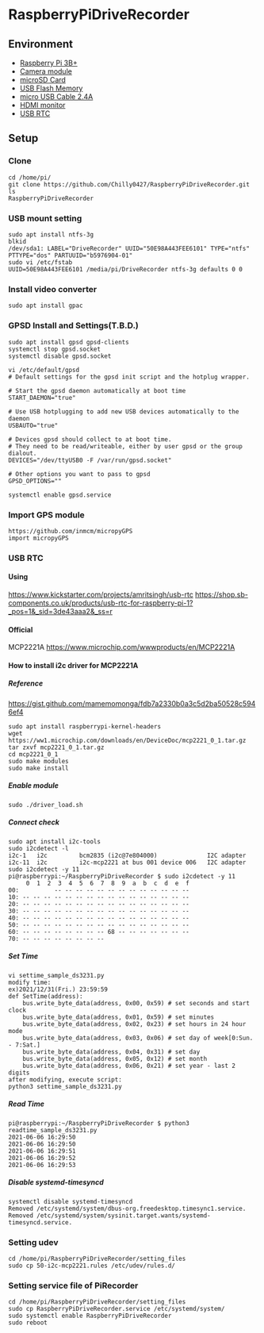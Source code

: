 # RaspberryPiDriveRecorder
## Environment
- [Raspberry Pi 3B+](https://www.amazon.co.jp/gp/product/B087WKPWNW/ref=ppx_yo_dt_b_asin_title_o07_s00?ie=UTF8&psc=1)
- [Camera module](https://www.amazon.co.jp/gp/product/B07W5GBFF8/ref=ppx_od_dt_b_asin_title_s00?ie=UTF8&psc=1)
- [microSD Card](https://www.amazon.co.jp/gp/product/B08CXF3VH9/ref=ppx_yo_dt_b_asin_title_o09_s00?ie=UTF8&psc=1)
- [USB Flash Memory](https://www.amazon.co.jp/gp/product/B07855LJ99/ref=ppx_yo_dt_b_asin_title_o08_s00?ie=UTF8&psc=1)
- [micro USB Cable 2.4A](https://www.amazon.co.jp/gp/product/B07G6X2LJ8/ref=ppx_yo_dt_b_asin_title_o05_s00?ie=UTF8&psc=1)
- [HDMI monitor](https://www.amazon.co.jp/gp/product/B01N5HW3BP/ref=ppx_yo_dt_b_asin_title_o06_s00?ie=UTF8&psc=1)
- [USB RTC](https://www.kickstarter.com/projects/amritsingh/usb-rtc)

## Setup
### Clone
```
cd /home/pi/
git clone https://github.com/Chilly0427/RaspberryPiDriveRecorder.git 
ls
RaspberryPiDriveRecorder
```

### USB mount setting
```
sudo apt install ntfs-3g
blkid
/dev/sda1: LABEL="DriveRecorder" UUID="50E98A443FEE6101" TYPE="ntfs" PTTYPE="dos" PARTUUID="b5976904-01"
sudo vi /etc/fstab
UUID=50E98A443FEE6101 /media/pi/DriveRecorder ntfs-3g defaults 0 0
```

### Install video converter
```
sudo apt install gpac
```

### GPSD Install and Settings(T.B.D.)
```
sudo apt install gpsd gpsd-clients
systemctl stop gpsd.socket
systemctl disable gpsd.socket

vi /etc/default/gpsd
# Default settings for the gpsd init script and the hotplug wrapper.

# Start the gpsd daemon automatically at boot time
START_DAEMON="true"

# Use USB hotplugging to add new USB devices automatically to the daemon
USBAUTO="true"

# Devices gpsd should collect to at boot time.
# They need to be read/writeable, either by user gpsd or the group dialout.
DEVICES="/dev/ttyUSB0 -F /var/run/gpsd.socket"

# Other options you want to pass to gpsd
GPSD_OPTIONS=""

systemctl enable gpsd.service
```

### Import GPS module
```
https://github.com/inmcm/micropyGPS
import micropyGPS
```

### USB RTC
#### Using
https://www.kickstarter.com/projects/amritsingh/usb-rtc
https://shop.sb-components.co.uk/products/usb-rtc-for-raspberry-pi-1?_pos=1&_sid=3de43aaa2&_ss=r

#### Official
MCP2221A
https://www.microchip.com/wwwproducts/en/MCP2221A

#### How to install i2c driver for MCP2221A
##### Reference
https://gist.github.com/mamemomonga/fdb7a2330b0a3c5d2ba50528c5946ef4
```
sudo apt install raspberrypi-kernel-headers
wget https://ww1.microchip.com/downloads/en/DeviceDoc/mcp2221_0_1.tar.gz
tar zxvf mcp2221_0_1.tar.gz
cd mcp2221_0_1
sudo make modules
sudo make install
```

##### Enable module
```
sudo ./driver_load.sh
```

##### Connect check
```
sudo apt install i2c-tools
sudo i2cdetect -l
i2c-1	i2c       	bcm2835 (i2c@7e804000)          	I2C adapter
i2c-11	i2c       	i2c-mcp2221 at bus 001 device 006	I2C adapter
sudo i2cdetect -y 11
pi@raspberrypi:~/RaspberryPiDriveRecorder $ sudo i2cdetect -y 11
     0  1  2  3  4  5  6  7  8  9  a  b  c  d  e  f
00:          -- -- -- -- -- -- -- -- -- -- -- -- -- 
10: -- -- -- -- -- -- -- -- -- -- -- -- -- -- -- -- 
20: -- -- -- -- -- -- -- -- -- -- -- -- -- -- -- -- 
30: -- -- -- -- -- -- -- -- -- -- -- -- -- -- -- -- 
40: -- -- -- -- -- -- -- -- -- -- -- -- -- -- -- -- 
50: -- -- -- -- -- -- -- -- -- -- -- -- -- -- -- -- 
60: -- -- -- -- -- -- -- -- 68 -- -- -- -- -- -- -- 
70: -- -- -- -- -- -- -- --                  
```

##### Set Time
```
vi settime_sample_ds3231.py
modify time:
ex)2021/12/31(Fri.) 23:59:59
def SetTime(address):
    bus.write_byte_data(address, 0x00, 0x59) # set seconds and start clock
    bus.write_byte_data(address, 0x01, 0x59) # set minutes
    bus.write_byte_data(address, 0x02, 0x23) # set hours in 24 hour mode
    bus.write_byte_data(address, 0x03, 0x06) # set day of week[0:Sun. - 7:Sat.]
    bus.write_byte_data(address, 0x04, 0x31) # set day
    bus.write_byte_data(address, 0x05, 0x12) # set month
    bus.write_byte_data(address, 0x06, 0x21) # set year - last 2 digits
after modifying, execute script:
python3 settime_sample_ds3231.py
```

##### Read Time
```
pi@raspberrypi:~/RaspberryPiDriveRecorder $ python3 readtime_sample_ds3231.py 
2021-06-06 16:29:50
2021-06-06 16:29:50
2021-06-06 16:29:51
2021-06-06 16:29:52
2021-06-06 16:29:53
```

##### Disable systemd-timesyncd
```
systemctl disable systemd-timesyncd
Removed /etc/systemd/system/dbus-org.freedesktop.timesync1.service.
Removed /etc/systemd/system/sysinit.target.wants/systemd-timesyncd.service.
```

### Setting udev
```
cd /home/pi/RaspberryPiDriveRecorder/setting_files
sudo cp 50-i2c-mcp2221.rules /etc/udev/rules.d/
```

### Setting service file of PiRecorder
```
cd /home/pi/RaspberryPiDriveRecorder/setting_files
sudo cp RaspberryPiDriveRecorder.service /etc/systemd/system/
sudo systemctl enable RaspberryPiDriveRecorder
sudo reboot
```

